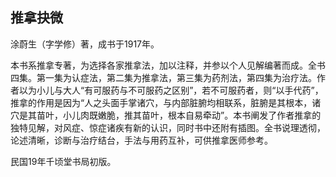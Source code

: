 ## 推拿抉微

涂蔚生（字学修）著，成书于1917年。

本书系推拿专著，为选择各家推拿法，加以注释，并参以个人见解编著而成。全书四集。第一集为认症法，第二集为推拿法，第三集为药剂法，第四集为治疗法。作者以为小儿与大人“有可服药与不可服药之区别”，若不可服药者，则“以手代药”，推拿的作用是因为“人之头面手掌诸穴，与内部脏腑均相联系，脏腑是其根本，诸穴是其苗叶，小儿肉既嫩脆，推其苗叶，根本自易牵动”。本书阐发了作者推拿的独特见解，对风症、惊症诸疾有新的认识，同时书中还附有插图。全书说理透彻，论述清晰，诊断与治疗结台，手法与用药互补，可供推拿医师参考。

民国19年千顷堂书局初版。
